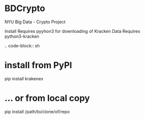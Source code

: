 # BDCrypto
NYU Big Data - Crypto Project

Install 
  Requires pyyhon3 for downloading of Kracken Data
  Requires python3-kracken
  
  .. code-block:: sh
   
   # install from PyPI
   pip install krakenex
   # ... or from local copy
   pip install /path/to/clone/of/repo

  
